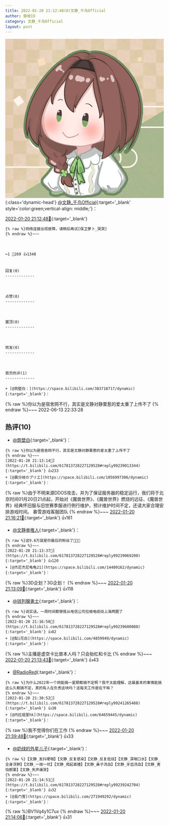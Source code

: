 ```yaml
---
title: 2022-01-20 21:12:48(0)文静_千鸟Official
author: 御坂IO
category: 文静_千鸟Official
layout: post
---
```


![img](/images/ac7482ed1b9a7f203dc68c0c4a77c488a27b108a.jpg){:class='dynamic-head'}
[@文静_千鸟Official](https://space.bilibili.com/667526012/dynamic){:target='_blank' style='color:green;vertical-align: middle;'}：

[2022-01-20 21:12:48🔗](https://t.bilibili.com/617813728227129528){:target='_blank'}

~~~
{% raw %}网络连接出现故障，请稍后再试[保卫萝卜_哭哭]
{% endraw %}~~~



↪️1 💬269 👍1348


回复(0)
-------------



点赞(0)
-------------



置顶(0)
-------------



转发(0)
-------------



首页热评(1)
-------------

+ [@筑壁白：](https://space.bilibili.com/383718717/dynamic){:target='_blank'}：
~~~
{% raw %}你以为是宿舍网不行，其实是文静对静栗惹的爱太重了上传不了
{% endraw %}~~~
2022-06-13 22:33:28


热评(10)
-------------

+ [@筑壁白](https://space.bilibili.com/383718717/dynamic){:target='_blank'}：
~~~
{% raw %}你以为是宿舍网不行，其实是文静对静栗惹的爱太重了上传不了
{% endraw %}~~~
[2022-01-20 21:13:14🔗](https://t.bilibili.com/617813728227129528#reply99239013344){:target='_blank'} 👍233
+ [@異分岐のプリエ](https://space.bilibili.com/1056997306/dynamic){:target='_blank'}：
~~~
{% raw %}由于不明来源DDOS攻击，并为了保证服务器的稳定运行，我们将于北京时间01月20日21点起，开始对《魔兽世界》、《魔兽世界》燃烧的远征、《魔兽世界》经典怀旧服与旧世赛季服进行例行维护，预计维护时间不定，还请大家合理安排游戏时间。
暴雪游戏客服团队
{% endraw %}~~~
[2022-01-20 21:16:21🔗](https://t.bilibili.com/617813728227129528#reply99239346976){:target='_blank'} 👍161
+ [@文静单推人](https://space.bilibili.com/586829707/dynamic){:target='_blank'}：
~~~
{% raw %}这9.6万就是你最后的粉丝了🤭🤭🤭
{% endraw %}~~~
[2022-01-20 21:13:37🔗](https://t.bilibili.com/617813728227129528#reply99239069200){:target='_blank'} 👍120
+ [@杰尼杰尼龟龟21](https://space.bilibili.com/14409162/dynamic){:target='_blank'}：
~~~
{% raw %}3D企划？3G企划！
{% endraw %}~~~
[2022-01-20 21:13:09🔗](https://t.bilibili.com/617813728227129528#reply99239010160){:target='_blank'} 👍118
+ [@钱列腺勇士](https://space.bilibili.com/8834998/dynamic){:target='_blank'}：
~~~
{% raw %}说实话，一周时间都够我从电信公司拉根电缆绕上海两圈了
{% endraw %}~~~
[2022-01-20 21:16:50🔗](https://t.bilibili.com/617813728227129528#reply99239600080){:target='_blank'} 👍82
+ [@梨i花白](https://space.bilibili.com/4859949/dynamic){:target='_blank'}：
~~~
{% raw %}主播是虚空卡比兽本人吗？只会抬杠和卡比
{% endraw %}~~~
[2022-01-20 21:13:43🔗](https://t.bilibili.com/617813728227129528#reply99239034320){:target='_blank'} 👍43
+ [@RadioRed](https://space.bilibili.com/297131100/dynamic){:target='_blank'}：
~~~
{% raw %}为什么2022年一个网能搞一星期都搞不定啊？我不太能理解，这最基本的事情能搞这么久都搞不定，真的有人在负责这块吗？这每天工作是在干嘛？
{% endraw %}~~~
[2022-01-20 21:30:52🔗](https://t.bilibili.com/617813728227129528#reply99241265488){:target='_blank'} 👍38
+ [@内拉祖里hk](https://space.bilibili.com/64659445/dynamic){:target='_blank'}：
~~~
{% raw %}我不觉得你们在工作
{% endraw %}~~~
[2022-01-20 21:39:48🔗](https://t.bilibili.com/617813728227129528#reply99242374112){:target='_blank'} 👍33
+ [@奶绿的外星儿子](https://space.bilibili.com/1800330528/dynamic){:target='_blank'}：
~~~
{% raw %}【文静_发抖哽咽】【文静_反复感染】【文静_反复低烧】【文静_深咽口水】【文静_全身浮肿】【文静_一按一坑】【文静_爬起直播】【文静_鼻子流血】【文静_牙齿流血】【文静_害怕颤栗】【文静_失声痛哭】
{% endraw %}~~~
[2022-01-20 21:14:51🔗](https://t.bilibili.com/617813728227129528#reply99239242704){:target='_blank'} 👍32
+ [@長门雪](https://space.bilibili.com/271949292/dynamic){:target='_blank'}：
~~~
{% raw %}BV1Vq4y1C7ux
{% endraw %}~~~
[2022-01-20 21:14:06🔗](https://t.bilibili.com/617813728227129528#reply99239166224){:target='_blank'} 👍31


